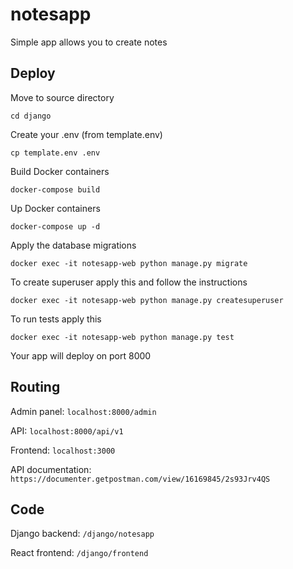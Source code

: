 # notesapp
Simple app allows you to create notes

## Deploy

Move to source directory

`cd django`

Create your .env (from template.env)

`cp template.env .env`

Build Docker containers

`docker-compose build`

Up Docker containers

`docker-compose up -d`

Apply the database migrations

`docker exec -it notesapp-web python manage.py migrate`

To create superuser apply this and follow the instructions

`docker exec -it notesapp-web python manage.py createsuperuser`

To run tests apply this

`docker exec -it notesapp-web python manage.py test`

Your app will deploy on port 8000

## Routing

Admin panel: `localhost:8000/admin`

API: `localhost:8000/api/v1`

Frontend: `localhost:3000`

API documentation: `https://documenter.getpostman.com/view/16169845/2s93Jrv4QS`

## Code

Django backend: `/django/notesapp`

React frontend: `/django/frontend`
